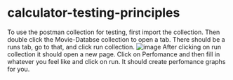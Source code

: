 # calculator-testing-principles
To use the postman collection for testing, first import the collection. Then double click the Movie-Databse collection to open a tab. There should be a runs tab, go to that, and click run collection.
![image](https://github.com/EthanAlbertsBBD/calculator-testing-principles/assets/122362441/fd446ed6-5d9c-451c-9e8b-623439c4bd17)
After clicking on run collection it should open a new page. Click on Perfomance and then fill in whatever you feel like and click on run. It should create perfomance graphs for you.
